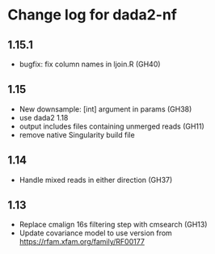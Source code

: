# Change log for dada2-nf

## 1.15.1

- bugfix: fix column names in ljoin.R (GH40)

## 1.15

- New downsample: [int] argument in params (GH38)
- use dada2 1.18
- output includes files containing unmerged reads (GH11)
- remove native Singularity build file

## 1.14

- Handle mixed reads in either direction (GH37)

## 1.13

- Replace cmalign 16s filtering step with cmsearch (GH13)
- Update covariance model to use version from https://rfam.xfam.org/family/RF00177
